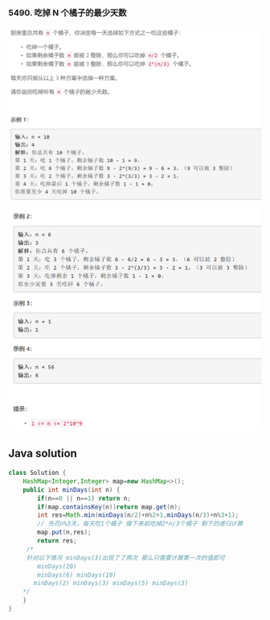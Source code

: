 ### 5490. 吃掉 N 个橘子的最少天数


![ ](1.png ".")    

![ ](2.png ".")

## Java solution 

```java
class Solution {
    HashMap<Integer,Integer> map=new HashMap<>();
    public int minDays(int n) {
        if(n==0 || n==1) return n;
        if(map.containsKey(n))return map.get(n);
        int res=Math.min(minDays(n/2)+n%2+1,minDays(n/3)+n%3+1);
        // 先花n%3天，每天吃1个橘子 接下来前吃掉2*n/3个橘子 剩下的递归计算
        map.put(n,res);
        return res;
     /*   
     针对以下情况 minDays(3)出现了了两次 那么只需要计算第一次的值即可
        minDays(20)
        minDays(6) minDays(10)
       minDays(2) minDays(3) minDays(5) minDays(3) 
    */
    }
}
```

